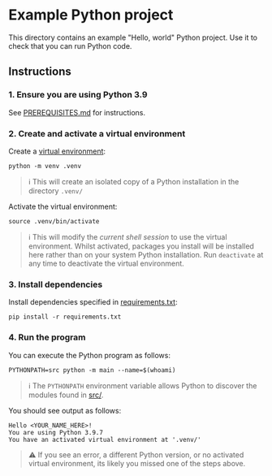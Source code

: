 # Example Python project

This directory contains an example "Hello, world" Python project. Use it to check that you can run Python code.

## Instructions

### 1. Ensure you are using Python 3.9

See [PREREQUISITES.md](../PREREQUISITES.md) for instructions.

### 2. Create and activate a virtual environment

Create a [virtual environment](https://docs.python.org/3/library/venv.html):

```shell
python -m venv .venv
```

> :information_source: This will create an isolated copy of a Python installation in the directory `.venv/`

Activate the virtual environment:

```shell
source .venv/bin/activate
```

> :information_source: This will modify the _current shell session_ to use the virtual environment. Whilst activated, packages you install will be installed here rather than on your system Python installation. Run `deactivate` at any time to deactivate the virtual environment.

### 3. Install dependencies

Install dependencies specified in [requirements.txt](./requirements.txt):

```shell
pip install -r requirements.txt
```

### 4. Run the program


You can execute the Python program as follows:

```shell
PYTHONPATH=src python -m main --name=$(whoami)
```

> :information_source: The `PYTHONPATH` environment variable allows Python to discover the modules found in [src/](./src).

You should see output as follows:

```
Hello <YOUR_NAME_HERE>!
You are using Python 3.9.7
You have an activated virtual environment at '.venv/'
```

> :warning: If you see an error, a different Python version, or no activated virtual environment, its likely you missed one of the steps above.
